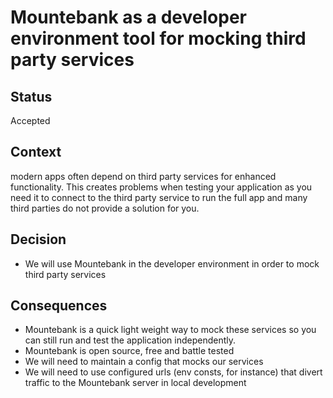 # Mountebank as a developer environment tool for mocking third party services

## Status

Accepted

## Context

modern apps often depend on third party services for enhanced functionality. This creates problems when testing your application as you need it to connect to the third party service to run the full app and many third parties do not provide a solution for you.

## Decision

- We will use Mountebank in the developer environment in order to mock third party services

## Consequences

- Mountebank is a quick light weight way to mock these services so you can still run and test the application independently.
- Mountebank is open source, free and battle tested
- We will need to maintain a config that mocks our services
- We will need to use configured urls (env consts, for instance) that divert traffic to the Mountebank server in local development

